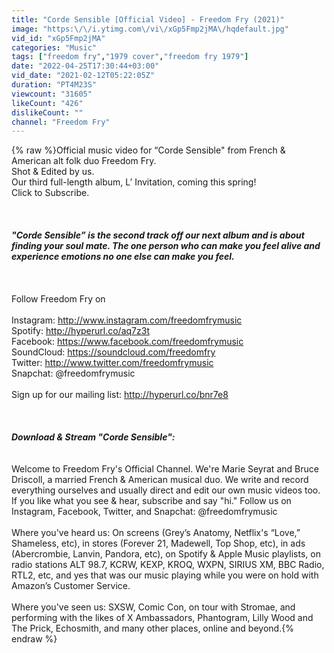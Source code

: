 ```yaml
---
title: "Corde Sensible [Official Video] - Freedom Fry (2021)"
image: "https:\/\/i.ytimg.com\/vi\/xGp5Fmp2jMA\/hqdefault.jpg"
vid_id: "xGp5Fmp2jMA"
categories: "Music"
tags: ["freedom fry","1979 cover","freedom fry 1979"]
date: "2022-04-25T17:30:44+03:00"
vid_date: "2021-02-12T05:22:05Z"
duration: "PT4M23S"
viewcount: "31605"
likeCount: "426"
dislikeCount: ""
channel: "Freedom Fry"
---
```

{% raw %}Official music video for “Corde Sensible&quot; from French &amp; American alt folk duo Freedom Fry.<br />Shot &amp; Edited by us.<br />Our third full-length album, L’ Invitation, coming this spring! <br />Click to Subscribe. <br /><br />___<br /><br />&quot;Corde Sensible” is the second track off our next album and is about finding your soul mate. The one person who can make you feel alive and experience emotions no one else can make you feel.<br /><br />___<br /><br />Follow Freedom Fry on<br /><br />Instagram: <a rel="nofollow" target="blank" href="http://www.instagram.com/freedomfrymusic">http://www.instagram.com/freedomfrymusic</a><br />Spotify: <a rel="nofollow" target="blank" href="http://hyperurl.co/aq7z3t">http://hyperurl.co/aq7z3t</a><br />Facebook: <a rel="nofollow" target="blank" href="https://www.facebook.com/freedomfrymusic">https://www.facebook.com/freedomfrymusic</a><br />SoundCloud: <a rel="nofollow" target="blank" href="https://soundcloud.com/freedomfry">https://soundcloud.com/freedomfry</a><br />Twitter: <a rel="nofollow" target="blank" href="http://www.twitter.com/freedomfrymusic">http://www.twitter.com/freedomfrymusic</a><br />Snapchat: @freedomfrymusic<br /><br />Sign up for our mailing list: <a rel="nofollow" target="blank" href="http://hyperurl.co/bnr7e8">http://hyperurl.co/bnr7e8</a><br /><br />___<br /><br />Download &amp; Stream &quot;Corde Sensible&quot;: <br />___<br /><br />Welcome to Freedom Fry's Official Channel. We're Marie Seyrat and Bruce Driscoll, a married French &amp; American musical duo. We write and record everything ourselves and usually direct and edit our own music videos too. If you like what you see &amp; hear, subscribe and say &quot;hi.&quot; Follow us on Instagram, Facebook, Twitter, and Snapchat: @freedomfrymusic<br /><br />Where you've heard us: On screens (Grey’s Anatomy, Netflix's “Love,” Shameless, etc), in stores (Forever 21, Madewell, Top Shop, etc), in ads (Abercrombie, Lanvin, Pandora, etc), on Spotify &amp; Apple Music playlists, on radio stations ALT 98.7, KCRW, KEXP, KROQ, WXPN, SIRIUS XM, BBC Radio, RTL2, etc, and yes that was our music playing while you were on hold with Amazon’s Customer Service.<br /><br />Where you've seen us: SXSW, Comic Con, on tour with Stromae, and performing with the likes of X Ambassadors, Phantogram, Lilly Wood and The Prick, Echosmith, and many other places, online and beyond.{% endraw %}
